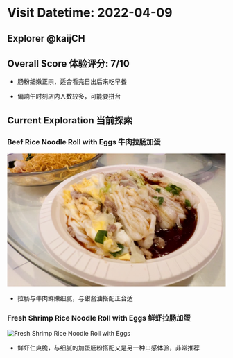 # Visit Datetime: 2022-04-09

## Explorer @kaijCH

## Overall Score 体验评分: 7/10

- 肠粉细嫩正宗，适合看完日出后来吃早餐

- 偏晌午时刻店内人数较多，可能要拼台

## Current Exploration 当前探索

### Beef Rice Noodle Roll with Eggs 牛肉拉肠加蛋

![Beef Rice Noodle Roll with Eggs](Pix2022Apr09th/Beef_Rice_Noodle_Roll_with_Egg.jpeg)

- 拉肠与牛肉鲜嫩细腻，与甜酱油搭配正合适

### Fresh Shrimp Rice Noodle Roll with Eggs 鲜虾拉肠加蛋

![Fresh Shrimp Rice Noodle Roll with Eggs](Pix2022Apr09th/Fresh_Shrimp_Rice_Noodle_Roll_with_Egg.jpeg)

- 鲜虾仁爽脆，与细腻的加蛋肠粉搭配又是另一种口感体验，非常推荐
